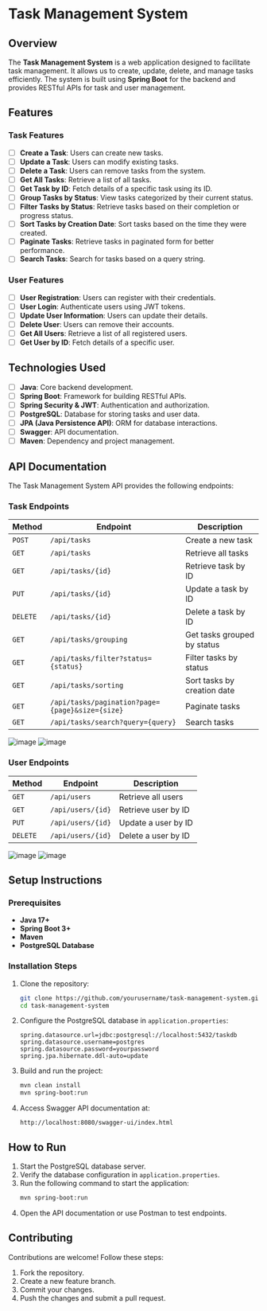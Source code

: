 # Task Management System

## Overview
The **Task Management System** is a web application designed to facilitate task management. It allows us to create, update, delete, and manage tasks efficiently. The system is built using **Spring Boot** for the backend and provides RESTful APIs for task and user management.

## Features

### Task Features
- [ ] **Create a Task**: Users can create new tasks.
- [ ] **Update a Task**: Users can modify existing tasks.
- [ ] **Delete a Task**: Users can remove tasks from the system.
- [ ] **Get All Tasks**: Retrieve a list of all tasks.
- [ ] **Get Task by ID**: Fetch details of a specific task using its ID.
- [ ] **Group Tasks by Status**: View tasks categorized by their current status.
- [ ] **Filter Tasks by Status**: Retrieve tasks based on their completion or progress status.
- [ ] **Sort Tasks by Creation Date**: Sort tasks based on the time they were created.
- [ ] **Paginate Tasks**: Retrieve tasks in paginated form for better performance.
- [ ] **Search Tasks**: Search for tasks based on a query string.

### User Features
- [ ] **User Registration**: Users can register with their credentials.
- [ ] **User Login**: Authenticate users using JWT tokens.
- [ ] **Update User Information**: Users can update their details.
- [ ] **Delete User**: Users can remove their accounts.
- [ ] **Get All Users**: Retrieve a list of all registered users.
- [ ] **Get User by ID**: Fetch details of a specific user.

## Technologies Used
- [ ] **Java**: Core backend development.
- [ ] **Spring Boot**: Framework for building RESTful APIs.
- [ ] **Spring Security & JWT**: Authentication and authorization.
- [ ] **PostgreSQL**: Database for storing tasks and user data.
- [ ] **JPA (Java Persistence API)**: ORM for database interactions.
- [ ] **Swagger**: API documentation.
- [ ] **Maven**: Dependency and project management.

## API Documentation

The Task Management System API provides the following endpoints:



### Task Endpoints
| Method | Endpoint | Description |
|--------|---------|-------------|
| `POST` | `/api/tasks` | Create a new task |
| `GET` | `/api/tasks` | Retrieve all tasks |
| `GET` | `/api/tasks/{id}` | Retrieve task by ID |
| `PUT` | `/api/tasks/{id}` | Update a task by ID |
| `DELETE` | `/api/tasks/{id}` | Delete a task by ID |
| `GET` | `/api/tasks/grouping` | Get tasks grouped by status |
| `GET` | `/api/tasks/filter?status={status}` | Filter tasks by status |
| `GET` | `/api/tasks/sorting` | Sort tasks by creation date |
| `GET` | `/api/tasks/pagination?page={page}&size={size}` | Paginate tasks |
| `GET` | `/api/tasks/search?query={query}` | Search tasks |

![image](https://github.com/user-attachments/assets/1ac4f5c6-9637-43da-a350-34977d9c6933)
![image](https://github.com/user-attachments/assets/b75a61a5-5cf5-420f-a384-1af2a9aedfab)

### User Endpoints
| Method | Endpoint | Description |
|--------|---------|-------------|
| `GET` | `/api/users` | Retrieve all users |
| `GET` | `/api/users/{id}` | Retrieve user by ID |
| `PUT` | `/api/users/{id}` | Update a user by ID |
| `DELETE` | `/api/users/{id}` | Delete a user by ID |

![image](https://github.com/user-attachments/assets/eae242a2-29f8-496d-90ad-41fb53549e9c)
![image](https://github.com/user-attachments/assets/02fb9c4e-4196-4b9a-8624-287e920428b9)


## Setup Instructions

### Prerequisites
- **Java 17+**
- **Spring Boot 3+**
- **Maven**
- **PostgreSQL Database**

### Installation Steps
1. Clone the repository:
   ```sh
   git clone https://github.com/yourusername/task-management-system.git
   cd task-management-system
   ```
2. Configure the PostgreSQL database in `application.properties`:
   ```properties
   spring.datasource.url=jdbc:postgresql://localhost:5432/taskdb
   spring.datasource.username=postgres
   spring.datasource.password=yourpassword
   spring.jpa.hibernate.ddl-auto=update
   ```

3. Build and run the project:
   ```sh
   mvn clean install
   mvn spring-boot:run
   ```
4. Access Swagger API documentation at:
   ```
   http://localhost:8080/swagger-ui/index.html
   ```

## How to Run
1. Start the PostgreSQL database server.
2. Verify the database configuration in `application.properties`.
3. Run the following command to start the application:
   ```sh
   mvn spring-boot:run
   ```
4. Open the API documentation or use Postman to test endpoints.

## Contributing
Contributions are welcome! Follow these steps:
1. Fork the repository.
2. Create a new feature branch.
3. Commit your changes.
4. Push the changes and submit a pull request.

